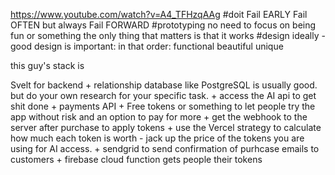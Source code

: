 https://www.youtube.com/watch?v=A4_TFHzqAAg
#doit
Fail EARLY
Fail OFTEN
but always
Fail FORWARD
#prototyping 
no need to focus on being fun or something
the only thing that matters is that it works
#design
ideally - good design is important: in that order:
functional
beautiful
unique

this guy's stack is

Svelt for backend
+
relationship database like PostgreSQL is usually good. but do your own research for your specific task. 
+
access the AI api to get shit done
+
payments API
+
Free tokens or something to let people try the app without risk and an option to pay for more
+
get the webhook to the server after purchase to apply tokens 
+
use the Vercel strategy to calculate how much each token is worth - jack up the price of the tokens you are using for AI access.
+
sendgrid to send confirmation of purhcase emails to customers
+
firebase cloud function gets people their tokens
